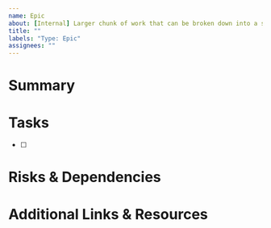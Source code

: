 ```yaml
---
name: Epic
about: [Internal] Larger chunk of work that can be broken down into a smaller tasks
title: ""
labels: "Type: Epic"
assignees: ""
---
```


# Summary

<!-- Provide a summary of the epic -->

# Tasks

<!-- Provide a list of individual tasks that would complete this epic -->
<!-- This should be a list of issues once they are created -->

- [ ]

# Risks & Dependencies

<!-- Identify any potential risks or external dependencies in completing this epic -->

# Additional Links & Resources

<!-- Any additional context or resources that may be relevant -->
